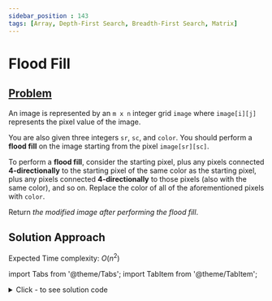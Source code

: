 ```yaml
---
sidebar_position : 143
tags: [Array, Depth-First Search, Breadth-First Search, Matrix]
---
```


# Flood Fill

## [Problem](https://leetcode.com/problems/flood-fill/)

<p>An image is represented by an <code>m x n</code> integer grid <code>image</code> where <code>image[i][j]</code> represents the pixel value of the image.</p>

<p>You are also given three integers <code>sr</code>, <code>sc</code>, and <code>color</code>. You should perform a <strong>flood fill</strong> on the image starting from the pixel <code>image[sr][sc]</code>.</p>

<p>To perform a <strong>flood fill</strong>, consider the starting pixel, plus any pixels connected <strong>4-directionally</strong> to the starting pixel of the same color as the starting pixel, plus any pixels connected <strong>4-directionally</strong> to those pixels (also with the same color), and so on. Replace the color of all of the aforementioned pixels with <code>color</code>.</p>

<p>Return <em>the modified image after performing the flood fill</em>.</p>

## Solution Approach

Expected Time complexity: $O(n^2)$

import Tabs from '@theme/Tabs';
import TabItem from '@theme/TabItem';

<details><summary>Click - to see solution code</summary>

<Tabs>
<TabItem value="cpp" label="C++">

```cpp
class Solution {
   public:
    vector<vector<int>> floodFill(vector<vector<int>>& image, int sr, int sc,
                                  int color) {
        deque<pair<int, int>> q;
        int col = image[sr][sc];
        int n = image.size();
        int m = image[0].size();
        q.push_back({sr, sc});

        int dx[] = {1, -1, 0, 0};
        int dy[] = {0, 0, 1, -1};

        while (q.size()) {
            auto p = q.front();
            q.pop_front();
            int i = p.first, j = p.second;
            if (image[p.first][p.second] != col) continue;
            image[i][j] = -1;
            for (int k = 0; k < 4; k++) {
                int x = dx[k] + i;
                int y = dy[k] + j;
                if (x >= 0 && x < n && y >= 0 && y < m && image[x][y] == col)
                    q.push_back({x, y});
            }
        }

        for (int i = 0; i < n; i++) {
            for (int j = 0; j < m; j++) {
                if (image[i][j] == -1) image[i][j] = color;
            }
        }
        return image;
    }
};

```
</TabItem>
</Tabs>

</details>
